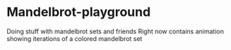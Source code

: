 # Mandelbrot-playground
Doing stuff with mandelbrot sets and friends
Right now contains animation showing iterations of a colored mandelbrot set
